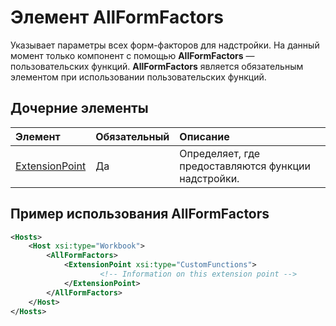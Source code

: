 # <a name="allformfactors-element"></a>Элемент AllFormFactors

Указывает параметры всех форм-факторов для надстройки. На данный момент только компонент с помощью **AllFormFactors** — пользовательских функций. **AllFormFactors** является обязательным элементом при использовании пользовательских функций.

## <a name="child-elements"></a>Дочерние элементы

|  Элемент |  Обязательный  |  Описание  |
|:-----|:-----|:-----|
|  [ExtensionPoint](extensionpoint.md) |  Да |  Определяет, где предоставляются функции надстройки. |

## <a name="allformfactors-example"></a>Пример использования AllFormFactors

```xml
<Hosts>
    <Host xsi:type="Workbook">
        <AllFormFactors>
            <ExtensionPoint xsi:type="CustomFunctions">
                    <!-- Information on this extension point -->
            </ExtensionPoint>
        </AllFormFactors>
    </Host>
</Hosts>
```
